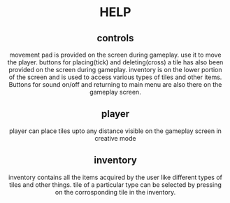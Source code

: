 <center>

# HELP

## controls
movement pad is provided on the screen during gameplay. use it to move the player. buttons for placing(tick) and deleting(cross) a tile has also been provided on the screen during gameplay. inventory is on the lower portion of the screen and is used to access various types of tiles and other items. Buttons for sound on/off and returning to main menu are also there on the gameplay screen.


## player
player can place tiles upto any distance visible on the gameplay screen in creative mode


## inventory
inventory contains all the items acquired by the user like different types of tiles and other things. tile of a particular type can be selected by pressing on the corrosponding tile in the inventory.

</center>